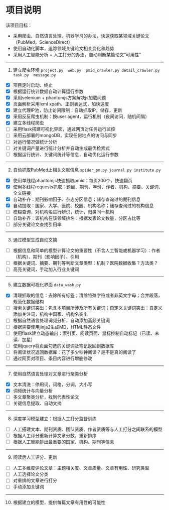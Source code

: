 #  项目说明

该项目目标：
- 采用爬虫、自然语言处理、机器学习的办法，快速获取某领域关键论文（PubMed，ScienceDirect）
- 使用自动化脚本，追踪领域关键论文相关变化和趋势
- 采用人工智能分析 + 人工打分的办法，自动判断某篇论文“可用性”
------
1. 建立爬虫环境
`project.py  web.py  pmid_crawler.py detail_crawler.py  task.py  message.py`
* [x] 项目定时启动、终止
* [x] 根据运行统计数据自动计算运行参数
* [x] 采用selenium + phantomjs方案解决js加载问题
* [x] 页面解析采用lxml xpath、正则表达式，加快速度
* [x] 建立代理IP池，防止访问限制：自动抓取IP，储存，更新
* [x] 采用反反爬虫机制：换user agent，运行机制（夜间访问，随机间隔）
* [x] 建立多线程爬虫
* [ ] 采用flask搭建可视化界面，通过网页对任务运行监控
* [ ] 采用云部署的mongoDB，实现任何地点的访问与同步
* [ ] 对运行情况做统计分析
* [ ] 对关键词产量进行统计分析并自动生成最优检索式
* [ ] 根据运行统计、关键词统计等信息，自动优化运行参数 

-----
2. 自动抓取PubMed上相关文献信息
`spider_pm.py journal.py institute.py`
* [x] 使用单线程phantomjs快速抓取pmid：每页200个，快速翻页
* [x] 使用多线程requests抓取：题目、期刊、年份、作者、机构、摘要、关键词、全文链接
* [x] 自动补齐：期刊影响因子、杂志分区信息；储存查询过的期刊信息
* [x] 自动提取：国家、大学、医院、校园、机构名称；储存查询过的机构信息
* [ ] 模糊查询，对机构名进行辨识，统计，归类同一机构
* [ ] 自动补齐：该机构在该领域排名：根据发表论文数量，分区占比等
* [ ] 部分关键论文查找引用率

-----
3. 通过模型生成自动文摘
* [ ] 根据信息和简单的模型计算论文的重要性（不含人工智能或机器学习）：作者（机构）、期刊（影响因子）、引用
* [ ] 根据关键词、摘要、期刊等判断文章类型：机制？医院数据收集？方法类？ 
* [ ] 高亮关键词，手动加入行业关键词

-----
5. 建立数据可视化界面
`data_wash.py`
* [x] 清理抓取的信息：去除所有标签；清除特殊字符或者非英文字母；合并段落，规范化数据结构
* [ ] 搜索关键词突出：包含本项目所涉及所有关键词；自定义关键词突出：自定义添加关注词，机构中国家、机构名突出
* [ ] 根据自然语言处理词频分析，自动添加高频关键词
* [ ] 根据需要使用jinja2生成MD，HTML静态文件
* [ ] 使用flask建立动态输出：索引页、阅读页面、鼠标控制自动标记（已读、未读、加星）
* [ ] 使用jquery将页面勾选的关键词及笔记返回到数据库
* [ ] 将阅读状况返回数据库：花了多少秒钟阅读？是不是真的阅读了
* [ ] 通过网页对项目、条目内容进行增删修改

-----
7. 使用自然语言处理对文章进行聚类分析
* [x] 文本清洗：停用词，词格，分词，大小写
* [x] 词频统计与向量分析
* [ ] 多文章聚类分析，找到代表性论文
* [ ] 关键信息提取、自动文摘

-----
8. 深度学习模型建立：根据人工打分监督训练
* [ ] 人工搭建文本、期刊资质、团队资质、作者资质等与人工打分之间联系的模型
* [ ] 根据人工评分重新计算文章分数，重新排序
* [ ] 根据人工智能排出最重要的国家、机构、期刊等信息

-----
9. 阅读后人工评分、更新
* [ ] 人工多维度评论文章：主题相关度、文章质量、文章有用性、研究类型
* [ ] 人工选择论文分类
* [ ] 对重排的文章进行打分
* [ ] 手动添加关键词

-----  
10. 根据建立的模型，提供每篇文章有用性的可能性
